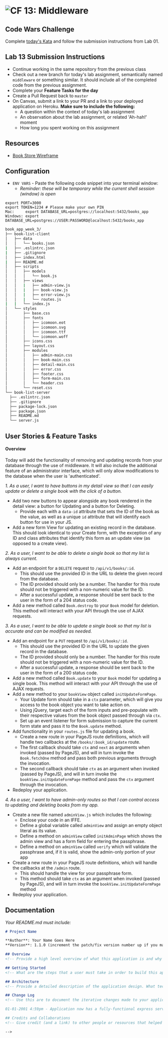 ![CF](https://camo.githubusercontent.com/70edab54bba80edb7493cad3135e9606781cbb6b/687474703a2f2f692e696d6775722e636f6d2f377635415363382e706e67) 13: Middleware
===
## Code Wars Challenge

Complete [today's Kata](https://www.codewars.com/kata/mutate-my-strings) and follow the submission instructions from Lab 01.

## Lab 13 Submission Instructions
- Continue working in the same repository from the previous class
- Check out a new branch for today's lab assignment, semantically named `middleware` or something similar. It should include all of the completed code from the previous assignment.
- Complete your **Feature Tasks for the day**
- Create a Pull Request back to `master`
- On Canvas, submit a link to your PR and a link to your deployed application on Heroku. **Make sure to include the following:**
  - A question within the context of today's lab assignment
  - An observation about the lab assignment, or related 'Ah-hah!' moment
  - How long you spent working on this assignment

## Resources
<!-- This needs more content for student resources -->
- [Book Store Wireframe](./wireframes)

## Configuration

- `ENV VARS` - Paste the following code snippet into your terminal window:
  * _Reminder: these will be temporary while the current shell session (window) is open_

```
export PORT=3000
export TOKEN=1234 # Please make your own PIN
Mac:     export DATABASE_URL=postgres://localhost:5432/books_app
Windows: export DATABASE_URL=postgres://USER:PASSWORD@localhost:5432/books_app
```

```sh
book_app_week_3/
├── book-list-client
│   ├── data
│   │   └── books.json
|   ├── .eslintrc.json
|   ├── .gitignore
│   ├── index.html
|   ├── README.md
│   ├── scripts
│   │   ├── models
│   │   │   └── book.js
│   │   ├── views
│   │   |   ├── admin-view.js
│   │   |   ├── book-view.js
│   │   |   ├── error-view.js
│   │   |   └── routes.js
|   |   └── index.js
│   └── styles
│       ├── base.css
│       ├── fonts
│       │   ├── icomoon.eot
│       │   ├── icomoon.svg
│       │   ├── icomoon.ttf
│       │   └── icomoon.woff
│       ├── icons.css
│       ├── layout.css
│       ├── modules
│       │   ├── admin-main.css
│       │   ├── book-main.css
│       │   ├── detail-main.css
│       │   ├── error.css
│       │   ├── footer.css
│       │   ├── form-main.css
│       │   └── header.css
│       └── reset.css
└── book-list-server
  ├── .eslintrc.json
  ├── .gitignore
  ├── package-lock.json
  ├── package.json
  ├── README.md
  └── server.js
```

## User Stories & Feature Tasks

#### Overview

Today will add the functionality of removing and updating records from your database through the use of middleware. It will also include the additional feature of an administrator interface, which will only allow modifications to the database when the user is 'authenticated'.

*1. As a user, I want to have buttons in my detail view so that I can easily update or delete a single book with the click of a button.*

- Add two new buttons to appear alongside any book rendered in the detail view: a button for Updating and a button for Deleting.
  - Provide each with a `data-id` attribute that sets the ID of the book as the value, as well as a unique `id` attribute that will identify each button for use in your JS.
- Add a new form View for updating an existing record in the database. This should look identical to your Create form, with the exception of any ID and class attributes that identify this form as an update view (as opposed to a create view).

*2. As a user, I want to be able to delete a single book so that my list is always current.*

- Add an endpoint for a `DELETE` request to `/api/v1/books/:id`.
  - This should use the provided ID in the URL to delete the given record from the database.
  - The ID provided should only be a number. The handler for this route should not be triggered with a non-numeric value for the ID.
  - After a successful update, a response should be sent back to the user in the form of a 204 status code.
- Add a new method called `Book.destroy` to your `Book` model for deletion. This method will interact with your API through the use of AJAX requests.

*3. As a user, I want to be able to update a single book so that my list is accurate and can be modified as needed.*

- Add an endpoint for a `PUT` request to `/api/v1/books/:id`.
  - This should use the provided ID in the URL to update the given record in the database.
  - The ID provided should only be a number. The handler for this route should not be triggered with a non-numeric value for the ID.
  - After a successful update, a response should be sent back to the user in the form of a 200 status code.
- Add a new method called `Book.update` to your `Book` model for updating a single book. This method will interact with your API through the use of AJAX requests.
- Add a new method to your `bookView` object called `initUpdateFormPage`.
  - Your Update form should take in a `ctx` parameter, which will give you access to the book object you want to take action on.
  - Using jQuery, target each of the form inputs and pre-populate with their respective values from the book object passed through via `ctx`.
  - Set up an event listener for form submission to capture the current form state and pass it to the `Book.update` method.
- Add functionality in your `routes.js` file for updating a book.
  - Create a new route in your PageJS route definitions, which will handle two callbacks at the `/books/:book_id/update` route.
  - The first callback should take `ctx` and `next` as arguments when invoked (passed by PageJS), and will in turn invoke the `Book.fetchOne` method and pass both previous arguments through the invocation.
  - The second callback should take `ctx` as an argument when invoked (passed by PageJS), and will in turn invoke the `bookView.initUpdateFormPage` method and pass the `ctx` argument through the invocation.
- Redeploy your application.

*4. As a user, I want to have admin-only routes so that I can control access to updating and deleting books from my app.*

- Create a new file named `adminView.js` which includes the following:
  - Enclose your code in an IFFE.
  - Define a global variable called `adminView` and assign an empty object literal as its value.
  - Define a method on `adminView` called `initAdminPage` which shows the admin view and has a form field for entering the passphrase.
  - Define a method on `adminView` called `verify` which will validate the passphrase and, if it is valid, show the admin-only portion of your app
- Create a new route in your PageJS route definitions, which will handle the callbacks at the `/admin` route.
  - This should handle the view for your passphrase form.
  - This method should take `ctx` as an argument when invoked (passed by PageJS), and will in turn invoke the `bookView.initUpdateFormPage` method
- Redeploy your application.

## Documentation

_Your README.md must include:_
```md
# Project Name

**Author**: Your Name Goes Here
**Version**: 1.1.0 (increment the patch/fix version number up if you make more commits past your first submission)

## Overview
<!-- Provide a high level overview of what this application is and why you are building it, beyond the fact that it's an assignment for a Code Fellows 301 class. (i.e. What's your problem domain?) -->

## Getting Started
<!-- What are the steps that a user must take in order to build this app on their own machine and get it running? -->

## Architecture
<!-- Provide a detailed description of the application design. What technologies (languages, libraries, etc) you're using, and any other relevant design information. -->

## Change Log
<!-- Use this are to document the iterative changes made to your application as each feature is successfully implemented. Use time stamps. Here's an examples:

01-01-2001 4:59pm - Application now has a fully-functional express server, with GET and POST routes for the book resource.

## Credits and Collaborations
<!-- Give credit (and a link) to other people or resources that helped you build this application. -->

-->
```

